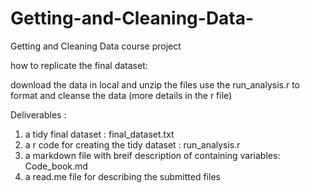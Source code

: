 Getting-and-Cleaning-Data-
==========================

Getting and Cleaning Data course project

how to replicate the final dataset:

download the data in local and unzip the files 
use the run_analysis.r to format and cleanse the data (more details in the r file)

Deliverables :

1) a tidy final dataset : final_dataset.txt
2) a r code for creating the tidy dataset : run_analysis.r
3) a markdown file with breif description of containing variables: Code_book.md
4) a read.me file for describing the submitted files
